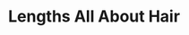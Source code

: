 ---
title: "Lengths All About Hair"
url: /buffalo/lengths-all-about-hair/
shop: hairdresser supply
---